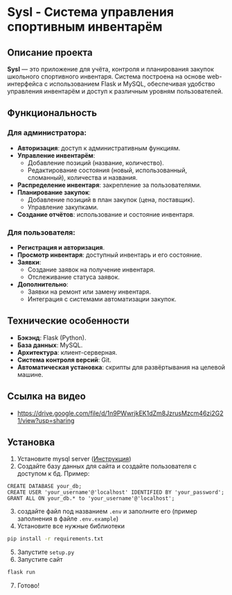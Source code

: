 # SysI - Система управления спортивным инвентарём

## Описание проекта
**SysI** — это приложение для учёта, контроля и планирования закупок школьного спортивного инвентаря. Система построена на основе web-интерфейса с использованием Flask и MySQL, обеспечивая удобство управления инвентарём и доступ к различным уровням пользователей.

## Функциональность

### Для администратора:
- **Авторизация**: доступ к административным функциям.
- **Управление инвентарём**:
  - Добавление позиций (название, количество).
  - Редактирование состояния (новый, использованный, сломанный), количества и названия.
- **Распределение инвентаря**: закрепление за пользователями.
- **Планирование закупок**:
  - Добавление позиций в план закупок (цена, поставщик).
  - Управление закупками.
- **Создание отчётов**: использование и состояние инвентаря.

### Для пользователя:
- **Регистрация и авторизация**.
- **Просмотр инвентаря**: доступный инвентарь и его состояние.
- **Заявки**:
  - Создание заявок на получение инвентаря.
  - Отслеживание статуса заявок.
- **Дополнительно**:
  - Заявки на ремонт или замену инвентаря.
  - Интеграция с системами автоматизации закупок.

## Технические особенности
- **Бэкэнд**: Flask (Python).
- **База данных**: MySQL.
- **Архитектура**: клиент-серверная.
- **Система контроля версий**: Git.
- **Автоматическая установка**: скрипты для развёртывания на целевой машине.

## Ссылка на видео
- https://drive.google.com/file/d/1n9PWwrjkEK1dZm8JzrusMzcm46zi2G21/view?usp=sharing

## Установка
1. Установите mysql server ([Инструкция](https://dev.mysql.com/doc/mysql-installation-excerpt/5.7/en))
2. Создайте базу данных для сайта и создайте пользователя с доступом к бд. Пример:
```mysql
CREATE DATABASE your_db;
CREATE USER 'your_username'@'localhost' IDENTIFIED BY 'your_password';
GRANT ALL ON your_db.* to 'your_username'@'localhost';
```
3. создайте файл под названием `.env` и заполните его (пример заполнения в файле `.env.example`)
4. Установите все нужные библиотеки
```bash
pip install -r requirements.txt
```
5. Запустите `setup.py`
6. Запустите сайт
```bash
flask run
```
7. Готово!